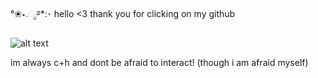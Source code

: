 °❀⋆.ೃ࿔*:･ hello <3 thank you for clicking on my github 

![alt text](https://i.postimg.cc/L6SWcwzv/Cherryblossomgachaanimation-1-1.gif)

im always c+h and dont be afraid to interact! (though i am afraid myself)

